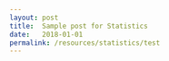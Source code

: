 ```yaml
---
layout: post
title:  Sample post for Statistics
date:   2018-01-01
permalink: /resources/statistics/test
---
```

